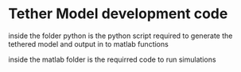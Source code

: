 # Tether Model development code

inside the folder python is the python script required to generate the tethered model and output in to matlab functions

inside the matlab folder is the requirred code to run simulations